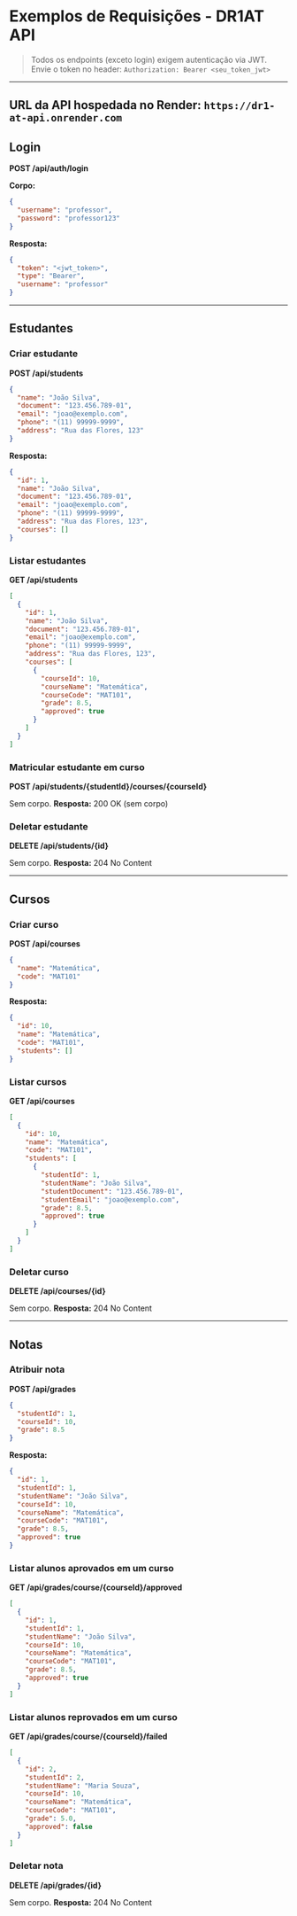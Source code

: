 # Exemplos de Requisições - DR1AT API

> Todos os endpoints (exceto login) exigem autenticação via JWT. Envie o token no header:
> `Authorization: Bearer <seu_token_jwt>`

---
URL da API hospedada no Render: 
`https://dr1-at-api.onrender.com`
---

## Login
**POST /api/auth/login**

**Corpo:**
```json
{
  "username": "professor",
  "password": "professor123"
}
```

**Resposta:**
```json
{
  "token": "<jwt_token>",
  "type": "Bearer",
  "username": "professor"
}
```

---

## Estudantes

### Criar estudante
**POST /api/students**
```json
{
  "name": "João Silva",
  "document": "123.456.789-01",
  "email": "joao@exemplo.com",
  "phone": "(11) 99999-9999",
  "address": "Rua das Flores, 123"
}
```

**Resposta:**
```json
{
  "id": 1,
  "name": "João Silva",
  "document": "123.456.789-01",
  "email": "joao@exemplo.com",
  "phone": "(11) 99999-9999",
  "address": "Rua das Flores, 123",
  "courses": []
}
```

### Listar estudantes
**GET /api/students**
```json
[
  {
    "id": 1,
    "name": "João Silva",
    "document": "123.456.789-01",
    "email": "joao@exemplo.com",
    "phone": "(11) 99999-9999",
    "address": "Rua das Flores, 123",
    "courses": [
      {
        "courseId": 10,
        "courseName": "Matemática",
        "courseCode": "MAT101",
        "grade": 8.5,
        "approved": true
      }
    ]
  }
]
```

### Matricular estudante em curso
**POST /api/students/{studentId}/courses/{courseId}**

Sem corpo.
**Resposta:**
200 OK (sem corpo)

### Deletar estudante
**DELETE /api/students/{id}**

Sem corpo.
**Resposta:**
204 No Content

---

## Cursos

### Criar curso
**POST /api/courses**
```json
{
  "name": "Matemática",
  "code": "MAT101"
}
```

**Resposta:**
```json
{
  "id": 10,
  "name": "Matemática",
  "code": "MAT101",
  "students": []
}
```

### Listar cursos
**GET /api/courses**
```json
[
  {
    "id": 10,
    "name": "Matemática",
    "code": "MAT101",
    "students": [
      {
        "studentId": 1,
        "studentName": "João Silva",
        "studentDocument": "123.456.789-01",
        "studentEmail": "joao@exemplo.com",
        "grade": 8.5,
        "approved": true
      }
    ]
  }
]
```

### Deletar curso
**DELETE /api/courses/{id}**

Sem corpo.
**Resposta:**
204 No Content

---

## Notas

### Atribuir nota
**POST /api/grades**
```json
{
  "studentId": 1,
  "courseId": 10,
  "grade": 8.5
}
```

**Resposta:**
```json
{
  "id": 1,
  "studentId": 1,
  "studentName": "João Silva",
  "courseId": 10,
  "courseName": "Matemática",
  "courseCode": "MAT101",
  "grade": 8.5,
  "approved": true
}
```

### Listar alunos aprovados em um curso
**GET /api/grades/course/{courseId}/approved**
```json
[
  {
    "id": 1,
    "studentId": 1,
    "studentName": "João Silva",
    "courseId": 10,
    "courseName": "Matemática",
    "courseCode": "MAT101",
    "grade": 8.5,
    "approved": true
  }
]
```

### Listar alunos reprovados em um curso
**GET /api/grades/course/{courseId}/failed**
```json
[
  {
    "id": 2,
    "studentId": 2,
    "studentName": "Maria Souza",
    "courseId": 10,
    "courseName": "Matemática",
    "courseCode": "MAT101",
    "grade": 5.0,
    "approved": false
  }
]
```

### Deletar nota
**DELETE /api/grades/{id}**

Sem corpo.
**Resposta:**
204 No Content
